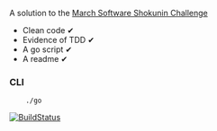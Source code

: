 A solution to the [March Software Shokunin Challenge](https://github.com/software-shokunin/coffee-api-challenge)

- Clean code ✔
- Evidence of TDD ✔
- A go script ✔
- A readme ✔

### CLI
```
	./go
```

[![BuildStatus](https://travis-ci.org/ruby/ruby.svg)](https://travis-ci.org/ruby/ruby)
